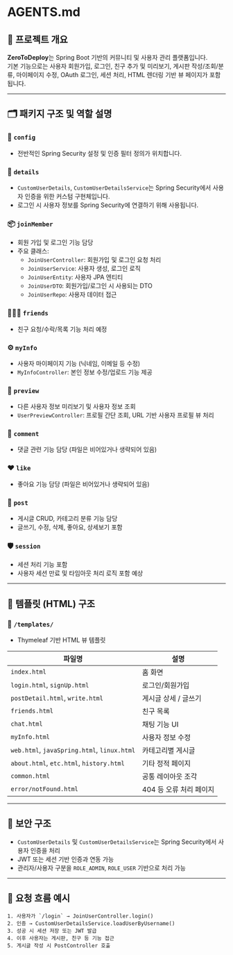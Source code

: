 # AGENTS.md

## 🎯 프로젝트 개요

**ZeroToDeploy**는 Spring Boot 기반의 커뮤니티 및 사용자 관리 플랫폼입니다.  
기본 기능으로는 사용자 회원가입, 로그인, 친구 추가 및 미리보기, 게시판 작성/조회/분류, 마이페이지 수정, OAuth 로그인, 세션 처리, HTML 렌더링 기반 뷰 페이지가 포함됩니다.

---

## 🗂️ 패키지 구조 및 역할 설명

### 🔐 `config`
- 전반적인 Spring Security 설정 및 인증 필터 정의가 위치합니다.

### 👤 `details`
- `CustomUserDetails`, `CustomUserDetailsService`는 Spring Security에서 사용자 인증을 위한 커스텀 구현체입니다.
- 로그인 시 사용자 정보를 Spring Security에 연결하기 위해 사용됩니다.

### 📦 `joinMember`
- 회원 가입 및 로그인 기능 담당
- 주요 클래스:
    - `JoinUserController`: 회원가입 및 로그인 요청 처리
    - `JoinUserService`: 사용자 생성, 로그인 로직
    - `JoinUserEntity`: 사용자 JPA 엔티티
    - `JoinUserDTO`: 회원가입/로그인 시 사용되는 DTO
    - `JoinUserRepo`: 사용자 데이터 접근

### 🧑‍🤝‍🧑 `friends`
- 친구 요청/수락/목록 기능 처리 예정

### ⚙️ `myInfo`
- 사용자 마이페이지 기능 (닉네임, 이메일 등 수정)
- `MyInfoController`: 본인 정보 수정/업로드 기능 제공

### 📸 `preview`
- 다른 사용자 정보 미리보기 및 사용자 정보 조회
- `UserPreviewController`: 프로필 간단 조회, URL 기반 사용자 프로필 뷰 처리

### 💬 `comment`
- 댓글 관련 기능 담당 (파일은 비어있거나 생략되어 있음)

### ❤️ `like`
- 좋아요 기능 담당 (파일은 비어있거나 생략되어 있음)

### 📝 `post`
- 게시글 CRUD, 카테고리 분류 기능 담당
- 글쓰기, 수정, 삭제, 좋아요, 상세보기 포함

### 🛡️ `session`
- 세션 처리 기능 포함
- 사용자 세션 만료 및 타임아웃 처리 로직 포함 예상

---

## 🧾 템플릿 (HTML) 구조

### 📂 `/templates/`
- Thymeleaf 기반 HTML 뷰 템플릿

| 파일명 | 설명 |
|--------|------|
| `index.html` | 홈 화면 |
| `login.html`, `signUp.html` | 로그인/회원가입 |
| `postDetail.html`, `write.html` | 게시글 상세 / 글쓰기 |
| `friends.html` | 친구 목록 |
| `chat.html` | 채팅 기능 UI |
| `myInfo.html` | 사용자 정보 수정 |
| `web.html`, `javaSpring.html`, `linux.html` | 카테고리별 게시글 |
| `about.html`, `etc.html`, `history.html` | 기타 정적 페이지 |
| `common.html` | 공통 레이아웃 조각 |
| `error/notFound.html` | 404 등 오류 처리 페이지 |

---

## 🔐 보안 구조

- `CustomUserDetails` 및 `CustomUserDetailsService`는 Spring Security에서 사용자 인증을 처리
- JWT 또는 세션 기반 인증과 연동 가능
- 관리자/사용자 구분을 `ROLE_ADMIN`, `ROLE_USER` 기반으로 처리 가능

---

## 🔄 요청 흐름 예시

```plaintext
1. 사용자가 `/login` → JoinUserController.login()
2. 인증 → CustomUserDetailsService.loadUserByUsername()
3. 성공 시 세션 저장 또는 JWT 발급
4. 이후 사용자는 게시판, 친구 등 기능 접근
5. 게시글 작성 시 PostController 호출
